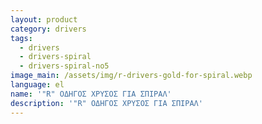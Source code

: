 ```yaml
---
layout: product
category: drivers
tags:
  - drivers
  - drivers-spiral
  - drivers-spiral-no5
image_main: /assets/img/r-drivers-gold-for-spiral.webp
language: el
name: '"R" ΟΔΗΓΟΣ ΧΡΥΣΟΣ ΓΙΑ ΣΠΙΡΑΛ'
description: '"R" ΟΔΗΓΟΣ ΧΡΥΣΟΣ ΓΙΑ ΣΠΙΡΑΛ'
---
```

